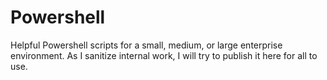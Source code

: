 # Powershell
Helpful Powershell scripts for a small, medium, or large enterprise environment. As I sanitize internal work, I will try to publish it here for all to use.
